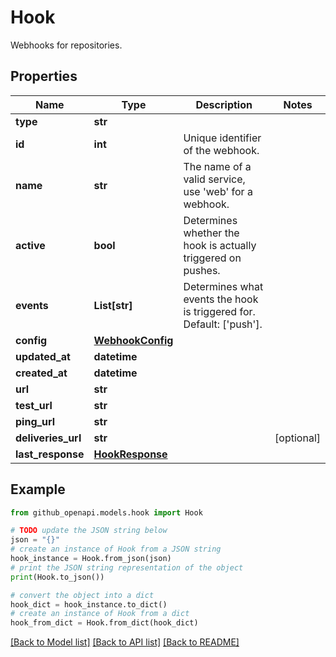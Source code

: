 # Hook

Webhooks for repositories.

## Properties

Name | Type | Description | Notes
------------ | ------------- | ------------- | -------------
**type** | **str** |  | 
**id** | **int** | Unique identifier of the webhook. | 
**name** | **str** | The name of a valid service, use &#39;web&#39; for a webhook. | 
**active** | **bool** | Determines whether the hook is actually triggered on pushes. | 
**events** | **List[str]** | Determines what events the hook is triggered for. Default: [&#39;push&#39;]. | 
**config** | [**WebhookConfig**](WebhookConfig.md) |  | 
**updated_at** | **datetime** |  | 
**created_at** | **datetime** |  | 
**url** | **str** |  | 
**test_url** | **str** |  | 
**ping_url** | **str** |  | 
**deliveries_url** | **str** |  | [optional] 
**last_response** | [**HookResponse**](HookResponse.md) |  | 

## Example

```python
from github_openapi.models.hook import Hook

# TODO update the JSON string below
json = "{}"
# create an instance of Hook from a JSON string
hook_instance = Hook.from_json(json)
# print the JSON string representation of the object
print(Hook.to_json())

# convert the object into a dict
hook_dict = hook_instance.to_dict()
# create an instance of Hook from a dict
hook_from_dict = Hook.from_dict(hook_dict)
```
[[Back to Model list]](../README.md#documentation-for-models) [[Back to API list]](../README.md#documentation-for-api-endpoints) [[Back to README]](../README.md)


